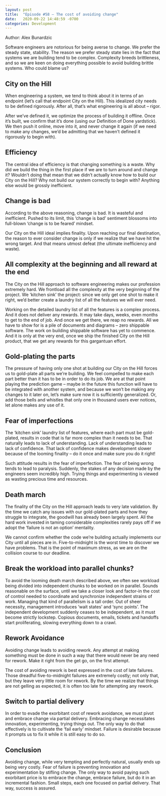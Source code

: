 ```yaml
---
layout: post
title:  "Episode #58 – The cost of avoiding change"
date:   2020-09-22 14:48:59 -0700
categories: Development
---
```


Author: Alex Bunardzic

Software engineers are notorious for being averse to change. We prefer the steady state, stability. The reason we prefer steady state lies in the fact that systems we are building tend to be complex. Complexity breeds brittleness, and so we are keen on doing everything possible to avoid building brittle systems. Who could blame us?


## City on the Hill


When engineering a system, we tend to think about it in terms of an endpoint (let’s call that endpoint City on the Hill). This idealized city needs to be defined rigorously. After all, that’s what engineering is all about – rigor.


After we’ve defined it, we optimize the process of building it offline. Once it’s built, we confirm that it’s done (using our Definition of Done yardstick). We then push it online, move into it, and never change it again (if we need to make any changes, we’d be admitting that we haven’t defined it rigorously to begin with).


## Efficiency


The central idea of efficiency is that changing something is a waste. Why did we build the thing in the first place if we are to turn around and change it? Wouldn’t doing that mean that we didn’t actually know how to build our City on the Hill? Why not build our system correctly to begin with? Anything else would be grossly inefficient.


## Change is bad


According to the above reasoning, change is bad. It is wasteful and inefficient. Pushed to its limit, this ‘change is bad’ sentiment blossoms into full-blown ‘change is to be feared’ mindset.


Our City on the Hill ideal implies finality. Upon reaching our final destination, the reason to ever consider change is only if we realize that we have hit the wrong target. And that means utmost defeat (the ultimate inefficiency and waste).


## All complexity at the beginning and all reward at the end


The City on the Hill approach to software engineering makes our profession extremely hard. We frontload all the complexity at the very beginning of the project. We ‘kitchen sink’ the project: since we only get one shot to make it right, we’d better create a laundry list of all the features we will ever need.


Working on the detailed laundry list of all the features is a complex process. And it does not deliver any rewards. It may take days, weeks, even months to get to the end of job. And once we get there, we reap no rewards. All we have to show for is a pile of documents and diagrams – zero shippable software. The work on building shippable software has yet to commence. And it is only at the very end, once we ship the finished City on the Hill product, that we get any rewards for this gargantuan effort.


## Gold-plating the parts


The pressure of having only one shot at building our City on the Hill forces us to gold-plate all parts we’re building. We feel compelled to make each part better than it has to be in order to do its job. We are at that point playing the prediction game – maybe in the future this function will have to be integrated with another system, and because we won’t be making any changes to it later on, let’s make sure now it is sufficiently generalized. Or, add those bells and whistles that only one in thousand users ever notices, let alone makes any use of it.


## Fear of imperfections


The ‘kitchen sink’ laundry list of features, where each part must be gold-plated, results in code that is far more complex than it needs to be. That naturally leads to lack of understanding. Lack of understanding leads to lack of confidence. That lack of confidence makes development slower because of the looming finality – do it once and make sure you do it right!


Such attitude results in the fear of imperfection. The fear of being wrong tends to lead to paralysis. Suddenly, the stakes of any decision made by the engineers seem incredibly high. Trying things and experimenting is viewed as wasting precious time and resources.


## Death march


The finality of the City on the Hill approach leads to very late validation. By the time we catch any issues with our gold-plated parts and how they struggle to integrate, the goodwill has already been largely spent. All the hard work invested in taming considerable complexities rarely pays off if we adopt the ‘failure is not an option’ mentality.


We cannot confirm whether the code we’re building actually implements our City until all pieces are in. Five-to-midnight is the worst time to discover we have problems. That is the point of maximum stress, as we are on the collision course to our deadline.


## Break the workload into parallel chunks?


To avoid the looming death march described above, we often see workload being divided into independent chunks to be worked on in parallel. Sounds reasonable on the surface, until we take a closer look and factor-in the cost of control needed to coordinate and synchronize independent strains of work. Managing that kind of parallelism is a tall order. Out of sheer necessity, management introduces ‘wait states’ and ‘sync points’. The independent development suddenly ceases to be independent, as it must become strictly lockstep. Copious documents, emails, tickets and handoffs start proliferating, slowing everything down to a crawl.


## Rework Avoidance


Avoiding change leads to avoiding rework. Any attempt at making something must be done in such a way that there would never be any need for rework. Make it right from the get go, on the first attempt.


The cost of avoiding rework is best expressed in the cost of late failures. Those dreadful five-to-midnight failures are extremely costly; not only that, but they leave very little room for rework. By the time we realize that things are not gelling as expected, it is often too late for attempting any rework.


## Switch to partial delivery


In order to evade the exorbitant cost of rework avoidance, we must pivot and embrace change via partial delivery. Embracing change necessitates innovation, experimenting, trying things out. The only way to do that effectively is to cultivate the ‘fail early’ mindset. Failure is desirable because it prompts us to fix it while it is still easy to do so.


## Conclusion


Avoiding change, while very tempting and perfectly natural, usually ends up being very costly. Fear of failure is preventing innovation and experimentation by stifling change. The only way to avoid paying such exorbitant price is to embrace the change, embrace failure, but do it in an incremental fashion. Small steps, each one focused on partial delivery. That way, success is assured.